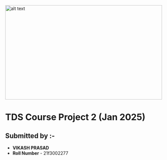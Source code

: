<img src="https://github.com/user-attachments/assets/a9f996f7-6cbb-468d-8796-409aff63a82e" alt="alt text" width="500" height="300">



# TDS Course Project 2 (Jan 2025)  

## Submitted by :-

- **VIKASH PRASAD**  
- **Roll Number** - 21f3002277

